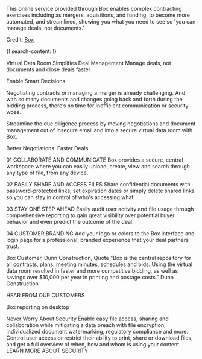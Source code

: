 
This online service provided through Box enables complex contracting exercises including as mergers, aquisitions, and funding, to become more automated, and streamlined, showing you what you need to see so 'you can manage deals, not documents.’

Credit: [Box](https://www.box.com)


{! search-content: !}


Virtual Data Room Simplifies Deal Management
Manage deals, not documents and close deals faster


Enable Smart Decisions

Negotiating contracts or managing a merger is already challenging. And with so many documents and changes going back and forth during the bidding process, there’s no time for inefficient communication or security woes.

Streamline the due diligence process by moving negotiations and document management out of insecure email and into a secure virtual data room with Box.

Better Negotiations. Faster Deals.

01
COLLABORATE AND COMMUNICATE
Box provides a secure, central workspace where you can easily upload, create, view and search through any type of file, from any device.

02
EASILY SHARE AND ACCESS FILES
Share confidential documents with password-protected links, set expiration dates or simply delete shared links so you can stay in control of who's accessing what.

03
STAY ONE STEP AHEAD
Easily audit user activity and file usage through comprehensive reporting to gain great visibility over potential buyer behavior and even predict the outcome of the deal.

04
CUSTOMER BRANDING
Add your logo or colors to the Box interface and login page for a professional, branded experience that your deal partners trust.

Box Customer, Dunn Construction, Quote
"Box is the central repository for all contracts, plans, meeting minutes, schedules and bids. Using the virtual data room resulted in faster and more competitive bidding, as well as savings over $10,000 per year in printing and postage costs.”
Dunn Construction

HEAR FROM OUR CUSTOMERS

Box reporting on desktop


Never Worry About Security
Enable easy file access, sharing and collaboration while mitigating a data breach with file encryption, individualized document watermarking, regulatory compliance and more. Control user access or restrict their ability to print, share or download files, and get a full overview of when, how and whom is using your content.
LEARN MORE ABOUT SECURITY

